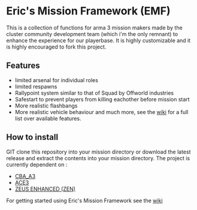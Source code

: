 # Eric's Mission Framework (EMF)
This is a collection of functions for arma 3 mission makers made by the cluster community development team (which i'm the only remnant) to enhance the experience for our playerbase. It is highly customizable and it is highly encouraged to fork this project.
## Features
* limited arsenal for individual roles
* limited respawns
* Rallypoint system similar to that of Squad by Offworld industries
* Safestart to prevent players from killing eachother before mission start
* More realistic flashbangs
* More realistic vehicle behaviour
and much more, see the [wiki](https://zeus.cluster-community.com/index.php/Category:Eric%27s_Mission_Framework_(EMF)) for a full list over available features.
## How to install
GIT clone this repository into your mission directory or download the latest release and extract the contents into your mission directory. 
The project is currently dependent on :
* [CBA_A3](https://steamcommunity.com/workshop/filedetails/?id=450814997)
* [ACE3](https://steamcommunity.com/workshop/filedetails/?id=463939057)
* [ZEUS ENHANCED (ZEN)](https://steamcommunity.com/workshop/filedetails/?id=1779063631)

For getting started using Eric's Mission Framework see the [wiki](https://zeus.cluster-community.com/index.php/Category:Getting_Started:_Eric%27s_Mission_Framework)
